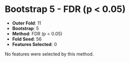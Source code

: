 # Bootstrap 5 - FDR (p < 0.05)

- **Outer Fold**: 11
- **Bootstrap**: 5
- **Method**: FDR (p < 0.05)
- **Fold Seed**: 56
- **Features Selected**: 0

No features were selected by this method.
